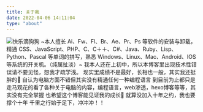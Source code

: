 ```yaml
---
title: 关于我
date: 2022-04-06 14:11:04
type: "about"
---
```

![快乐滴狗狗](https://pic.rmb.bdstatic.com/bjh/7cbae92e2cbd9a2bfe22c2510b0b01ff.gif)
~本人擅长 Ai、Fw、Fl、Br、Ae、Pr、Ps 等软件的安装与卸载，精通 CSS、JavaScript、PHP、C、C＋＋、C#、Java、Ruby、Lisp、Python、Pascal 等单词的拼写，熟悉 Windows、Linux、Mac、Android、IOS 等系统的开关机。（纯属扯淡）~
我本人还在上初中，所以本博客里出现技术性错误请不要见怪，恕我才疏学浅。
现实里成绩不是最好，长相也一般，其实我还挺胖的🤣
自认为电脑方面不错但其实没有精通任何一种编程语言
到目前为止都只是走马观花的看了各种关于电脑的内容，编程语言，web渗透，hexo博客等等，其实没有完全掌握
也希望这个博客能见证我的成长🥳
就算没加入十年之约，我也要撑个十年
千里之行始于足下，冲冲冲！！